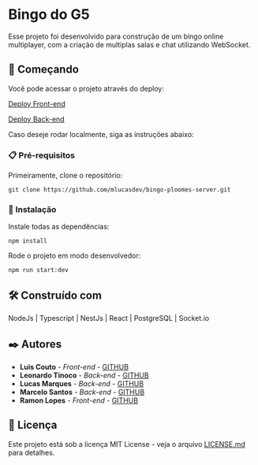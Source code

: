 # Bingo do G5

Esse projeto foi desenvolvido para construção de um bingo online multiplayer, com a criação de multiplas salas e chat utilizando WebSocket.


## 🚀 Começando

Você pode acessar o projeto através do deploy:

[Deploy Front-end](https://bingo-g5-front.onrender.com/)

[Deploy Back-end](https://bingo-g5-ploomes.onrender.com/)

Caso deseje rodar localmente, siga as instruções abaixo:

### 📋 Pré-requisitos

Primeiramente, clone o repositório:
```
git clone https://github.com/mlucasdev/bingo-ploomes-server.git
```

### 🔧 Instalação

Instale todas as dependências:

```
npm install
```

Rode o projeto em modo desenvolvedor:

```
npm run start:dev
```

## 🛠️ Construído com

NodeJs | Typescript | NestJs | React | PostgreSQL | Socket.io
 
## ✒️ Autores

* **Luis Couto** - *Front-end* - [GITHUB](https://github.com/lhcouto)
* **Leonardo Tinoco** - *Back-end* - [GITHUB](https://github.com/leotinoco7)
* **Lucas Marques** - *Back-end* - [GITHUB](https://github.com/mlucasdev/)
* **Marcelo Santos** - *Back-end* - [GITHUB](https://github.com/DJMarshallSantos)
* **Ramon Lopes** - *Front-end* - [GITHUB](https://github.com/RamonMarcelLopes)

## 📄 Licença

Este projeto está sob a licença MIT License - veja o arquivo [LICENSE.md](https://github.com/mlucasdev/bingo-ploomes-server/blob/main/LICENSE) para detalhes.

